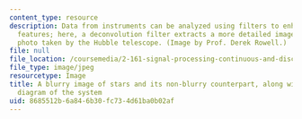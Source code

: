 ```yaml
---
content_type: resource
description: Data from instruments can be analyzed using filters to enhance different
  features; here, a deconvolution filter extracts a more detailed image from a blurry
  photo taken by the Hubble telescope. (Image by Prof. Derek Rowell.)
file: null
file_location: /coursemedia/2-161-signal-processing-continuous-and-discrete-fall-2008/8685512b6a846b30fc734d61ba0b02af_2-161f08.jpg
file_type: image/jpeg
resourcetype: Image
title: A blurry image of stars and its non-blurry counterpart, along with a block
  diagram of the system
uid: 8685512b-6a84-6b30-fc73-4d61ba0b02af
---
```

